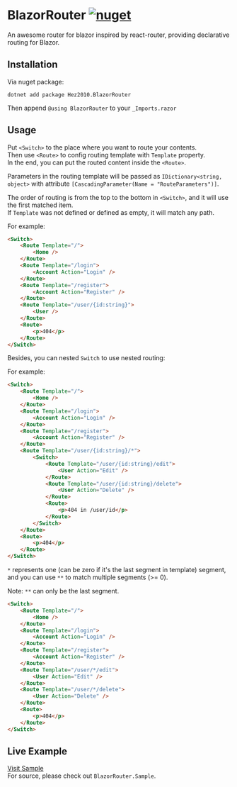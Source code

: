 # BlazorRouter [![nuget](https://img.shields.io/nuget/vpre/Hez2010.BlazorRouter.svg)](https://www.nuget.org/packages/Hez2010.BlazorRouter)
An awesome router for blazor inspired by react-router, providing declarative routing for Blazor.

## Installation
Via nuget package:
```
dotnet add package Hez2010.BlazorRouter
```
Then append `@using BlazorRouter` to your `_Imports.razor`

## Usage
Put `<Switch>` to the place where you want to route your contents.  
Then use `<Route>` to config routing template with `Template` property.  
In the end, you can put the routed content inside the `<Route>`.  

Parameters in the routing template will be passed as `IDictionary<string, object>` with attribute `[CascadingParameter(Name = "RouteParameters")]`.  

The order of routing is from the top to the bottom in `<Switch>`, and it will use the first matched item.  
If `Template` was not defined or defined as empty, it will match any path. 

For example:
```html
<Switch>
    <Route Template="/">
        <Home />
    </Route>
    <Route Template="/login">
        <Account Action="Login" />
    </Route>
    <Route Template="/register">
        <Account Action="Register" />
    </Route>
    <Route Template="/user/{id:string}">
        <User />
    </Route>
    <Route>
        <p>404</p>
    </Route>
</Switch>
```

Besides, you can nested `Switch` to use nested routing:

For example:
```html
<Switch>
    <Route Template="/">
        <Home />
    </Route>
    <Route Template="/login">
        <Account Action="Login" />
    </Route>
    <Route Template="/register">
        <Account Action="Register" />
    </Route>
    <Route Template="/user/{id:string}/*">
        <Switch>
            <Route Template="/user/{id:string}/edit">
                <User Action="Edit" />
            </Route>
            <Route Template="/user/{id:string}/delete">
                <User Action="Delete" />
            </Route>
            <Route>
                <p>404 in /user/id</p>
            </Route>
        </Switch>
    </Route>
    <Route>
        <p>404</p>
    </Route>
</Switch>
```

`*` represents one (can be zero if it's the last segment in template) segment, and you can use `**` to match multiple segments (>= 0).

Note: `**` can only be the last segment.

```html
<Switch>
    <Route Template="/">
        <Home />
    </Route>
    <Route Template="/login">
        <Account Action="Login" />
    </Route>
    <Route Template="/register">
        <Account Action="Register" />
    </Route>
    <Route Template="/user/*/edit">
        <User Action="Edit" />
    </Route>
    <Route Template="/user/*/delete">
        <User Action="Delete" />
    </Route>
    <Route>
        <p>404</p>
    </Route>
</Switch>
```

## Live Example
[Visit Sample](https://hez2010.github.io/BlazorRouter)  
For source, please check out `BlazorRouter.Sample`.
